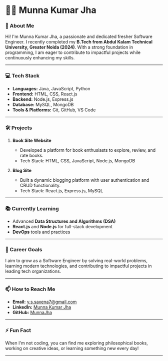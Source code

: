 # 👨‍💻 Munna Kumar Jha  

### 🌟 About Me  
Hi! I'm Munna Kumar Jha, a passionate and dedicated fresher Software Engineer. I recently completed my **B.Tech from Abdul Kalam Technical University, Greater Noida (2024)**. With a strong foundation in programming, I am eager to contribute to impactful projects while continuously enhancing my skills.  

---

### 💻 Tech Stack  
- **Languages:** Java, JavaScript, Python  
- **Frontend:** HTML, CSS, React.js  
- **Backend:** Node.js, Express.js  
- **Database:** MySQL, MongoDB  
- **Tools & Platforms:** Git, GitHub, VS Code  

---

### 🛠️ Projects  
1. **Book Site Website**  
   - Developed a platform for book enthusiasts to explore, review, and rate books.  
   - Tech Stack: HTML, CSS, JavaScript, Node.js, MongoDB  

2. **Blog Site**  
   - Built a dynamic blogging platform with user authentication and CRUD functionality.  
   - Tech Stack: React.js, Express.js, MySQL  

---

### 📚 Currently Learning  
- Advanced **Data Structures and Algorithms (DSA)**  
- **React.js** and **Node.js** for full-stack development  
- **DevOps** tools and practices  

---

### 🌱 Career Goals  
I aim to grow as a Software Engineer by solving real-world problems, learning modern technologies, and contributing to impactful projects in leading tech organizations.  

---

### 📫 How to Reach Me  
- **Email:** [y.s.saxena7@gmail.com](mailto:y.s.saxena7@gmail.com)  
- **LinkedIn:** [Munna Kumar Jha](#)  
- **GitHub:** [MunnaJha](#)  

---

### ⚡ Fun Fact  
When I'm not coding, you can find me exploring philosophical books, working on creative ideas, or learning something new every day!  

---
